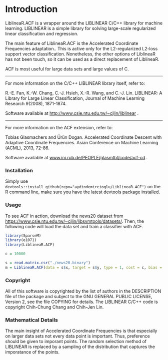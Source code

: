 
# Introduction

LiblineaR.ACF is a wrapper around the LIBLINEAR C/C++ library for machine learning.
LIBLINEAR is a simple library for solving large-scale regularized linear
classification and regression.

The main feature of LiblineaR.ACF is the Accelerated Coordinate Frequencies
adaptation..
This is active only for the L2-regularized L2-loss support vector classification.
Nonetheless, the other options of LiblineaR has not been touch, so it can be
used as a direct replacement of LiblineaR.

ACF is most useful for large data sets and large values
of C.

---

For more information on the C/C++ LIBLINEAR library itself, refer to:

R.-E. Fan, K.-W. Chang, C.-J. Hsieh, X.-R. Wang, and C.-J. Lin.
LIBLINEAR: A Library for Large Linear Classification,
Journal of Machine Learning Research 9(2008), 1871-1874.

Software available at http://www.csie.ntu.edu.tw/~cjlin/liblinear .

---

For more information on the ACF extension, refer to:

Tobias Glasmachers and Ürün Dogan.
Accelerated Coordinate Descent with Adaptive Coordinate Frequencies.
Asian Conference on Machine Learning (ACML), 2013, 72-86.

Software available at www.ini.rub.de/PEOPLE/glasmtbl/code/acf-cd .


### Installation

Simply use ```devtools::install_github(repo="aydindemircioglu/LiblineaR.ACF")``` on the R command line,
make sure you have the latest devtools package installed.


### Usage

To see ACF in action, download the news20 dataset from
https://www.csie.ntu.edu.tw/~cjlin/libsvmtools/datasets/.
Then, the following code will load the data set and
train a classifier with ACF.

``` R
library(SparseM)
library(e1071)
library(LiblineaR.ACF)

c = 10000

s = read.matrix.csr("./news20.binary")
m = LiblineaR.ACF(data = s$x, target = s$y, type = 1, cost = c, bias = FALSE)
```


### Copyright

All of this software is copyrighted by the list of authors in the DESCRIPTION file of
the package and subject to the GNU GENERAL PUBLIC LICENSE, Version 2, see the file
COPYING for details. The LIBLINEAR C/C++ code is copyright Chih-Chung Chang and
Chih-Jen Lin.


### Mathematical Details

The main insight of Accelerated Coordinate Frequencies is that especially on
larger data sets not every data point is important. Thus, preference should
be given to imporant points. The random selection method of LIBLINEAR is
replaced by a sampling of the distribution that captures the imporatance of
the points.
